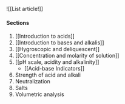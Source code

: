 ![[List article!]]

#### Sections
1. [[Introduction to acids]]
2. [[Introduction to bases and alkalis]]
3. [[Hygroscopic and deliquescent]]
4. [[Concentration and molarity of solution]]
5. [[pH scale, acidity and alkalinity]]
	- [[Acid-base Indicators]]
6. Strength of acid and alkali
7. Neutralization
8. Salts
9. Volumetric analysis

